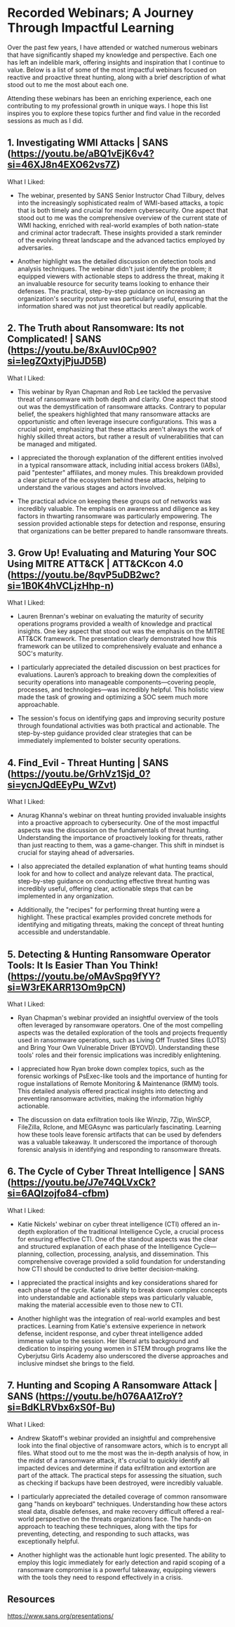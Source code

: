 # Recorded Webinars; A Journey Through Impactful Learning

Over the past few years, I have attended or watched numerous webinars that have significantly shaped my knowledge and perspective. Each one has left an indelible mark, offering insights and inspiration that I continue to value. Below is a list of some of the most impactful webinars focused on reactive and proactive threat hunting, along with a brief description of what stood out to me the most about each one.

Attending these webinars has been an enriching experience, each one contributing to my professional growth in unique ways. I hope this list inspires you to explore these topics further and find value in the recorded sessions as much as I did.


## 1. Investigating WMI Attacks | SANS (https://youtu.be/aBQ1vEjK6v4?si=46XJ8n4EXO62vs7Z)

What I Liked:
- The webinar, presented by SANS Senior Instructor Chad Tilbury, delves into the increasingly sophisticated realm of WMI-based attacks, a topic that is both timely and crucial for modern cybersecurity. One aspect that stood out to me was the comprehensive overview of the current state of WMI hacking, enriched with real-world examples of both nation-state and criminal actor tradecraft. These insights provided a stark reminder of the evolving threat landscape and the advanced tactics employed by adversaries.

- Another highlight was the detailed discussion on detection tools and analysis techniques. The webinar didn't just identify the problem; it equipped viewers with actionable steps to address the threat, making it an invaluable resource for security teams looking to enhance their defenses. The practical, step-by-step guidance on increasing an organization's security posture was particularly useful, ensuring that the information shared was not just theoretical but readily applicable.

## 2. The Truth about Ransomware: Its not Complicated! | SANS (https://youtu.be/8xAuvl0Cp90?si=legZQxtyjPjuJD5B)

What I Liked:

- This webinar by Ryan Chapman and Rob Lee tackled the pervasive threat of ransomware with both depth and clarity. One aspect that stood out was the demystification of ransomware attacks. Contrary to popular belief, the speakers highlighted that many ransomware attacks are opportunistic and often leverage insecure configurations. This was a crucial point, emphasizing that these attacks aren't always the work of highly skilled threat actors, but rather a result of vulnerabilities that can be managed and mitigated.

- I appreciated the thorough explanation of the different entities involved in a typical ransomware attack, including initial access brokers (IABs), paid "pentester" affiliates, and money mules. This breakdown provided a clear picture of the ecosystem behind these attacks, helping to understand the various stages and actors involved.

- The practical advice on keeping these groups out of networks was incredibly valuable. The emphasis on awareness and diligence as key factors in thwarting ransomware was particularly empowering. The session provided actionable steps for detection and response, ensuring that organizations can be better prepared to handle ransomware threats.

## 3. Grow Up! Evaluating and Maturing Your SOC Using MITRE ATT&CK | ATT&CKcon 4.0 (https://youtu.be/8qvP5uDB2wc?si=1B0K4hVCLjzHhp-n)

What I Liked:

- Lauren Brennan's webinar on evaluating the maturity of security operations programs provided a wealth of knowledge and practical insights. One key aspect that stood out was the emphasis on the MITRE ATT&CK framework. The presentation clearly demonstrated how this framework can be utilized to comprehensively evaluate and enhance a SOC's maturity.

- I particularly appreciated the detailed discussion on best practices for evaluations. Lauren’s approach to breaking down the complexities of security operations into manageable components—covering people, processes, and technologies—was incredibly helpful. This holistic view made the task of growing and optimizing a SOC seem much more approachable.

- The session's focus on identifying gaps and improving security posture through foundational activities was both practical and actionable. The step-by-step guidance provided clear strategies that can be immediately implemented to bolster security operations.


## 4. Find_Evil - Threat Hunting | SANS (https://youtu.be/GrhVz1Sjd_0?si=ycnJQdEEyPu_WZvt)

What I Liked:

- Anurag Khanna's webinar on threat hunting provided invaluable insights into a proactive approach to cybersecurity. One of the most impactful aspects was the discussion on the fundamentals of threat hunting. Understanding the importance of proactively looking for threats, rather than just reacting to them, was a game-changer. This shift in mindset is crucial for staying ahead of adversaries.

- I also appreciated the detailed explanation of what hunting teams should look for and how to collect and analyze relevant data. The practical, step-by-step guidance on conducting effective threat hunting was incredibly useful, offering clear, actionable steps that can be implemented in any organization.

- Additionally, the "recipes" for performing threat hunting were a highlight. These practical examples provided concrete methods for identifying and mitigating threats, making the concept of threat hunting accessible and understandable.

## 5. Detecting & Hunting Ransomware Operator Tools: It Is Easier Than You Think! (https://youtu.be/oMAvSpq9fYY?si=W3rEKARR13Om9pCN)

What I Liked:

- Ryan Chapman's webinar provided an insightful overview of the tools often leveraged by ransomware operators. One of the most compelling aspects was the detailed exploration of the tools and projects frequently used in ransomware operations, such as Living Off Trusted Sites (LOTS) and Bring Your Own Vulnerable Driver (BYOVD). Understanding these tools' roles and their forensic implications was incredibly enlightening.

- I appreciated how Ryan broke down complex topics, such as the forensic workings of PsExec-like tools and the importance of hunting for rogue installations of Remote Monitoring & Maintenance (RMM) tools. This detailed analysis offered practical insights into detecting and preventing ransomware activities, making the information highly actionable.

- The discussion on data exfiltration tools like Winzip, 7Zip, WinSCP, FileZilla, Rclone, and MEGAsync was particularly fascinating. Learning how these tools leave forensic artifacts that can be used by defenders was a valuable takeaway. It underscored the importance of thorough forensic analysis in identifying and responding to ransomware threats.


## 6. The Cycle of Cyber Threat Intelligence | SANS (https://youtu.be/J7e74QLVxCk?si=6AQlzojfo84-cfbm)

What I Liked:

- Katie Nickels' webinar on cyber threat intelligence (CTI) offered an in-depth exploration of the traditional Intelligence Cycle, a crucial process for ensuring effective CTI. One of the standout aspects was the clear and structured explanation of each phase of the Intelligence Cycle—planning, collection, processing, analysis, and dissemination. This comprehensive coverage provided a solid foundation for understanding how CTI should be conducted to drive better decision-making.

- I appreciated the practical insights and key considerations shared for each phase of the cycle. Katie's ability to break down complex concepts into understandable and actionable steps was particularly valuable, making the material accessible even to those new to CTI.

- Another highlight was the integration of real-world examples and best practices. Learning from Katie's extensive experience in network defense, incident response, and cyber threat intelligence added immense value to the session. Her liberal arts background and dedication to inspiring young women in STEM through programs like the Cyberjutsu Girls Academy also underscored the diverse approaches and inclusive mindset she brings to the field.


## 7. Hunting and Scoping A Ransomware Attack | SANS (https://youtu.be/h076AA1ZroY?si=BdKLRVbx6xS0f-Bu)

What I Liked:

- Andrew Skatoff's webinar provided an insightful and comprehensive look into the final objective of ransomware actors, which is to encrypt all files. What stood out to me the most was the in-depth analysis of how, in the midst of a ransomware attack, it's crucial to quickly identify all impacted devices and determine if data exfiltration and extortion are part of the attack. The practical steps for assessing the situation, such as checking if backups have been destroyed, were incredibly valuable.

- I particularly appreciated the detailed coverage of common ransomware gang "hands on keyboard" techniques. Understanding how these actors steal data, disable defenses, and make recovery difficult offered a real-world perspective on the threats organizations face. The hands-on approach to teaching these techniques, along with the tips for preventing, detecting, and responding to such attacks, was exceptionally helpful.

- Another highlight was the actionable hunt logic presented. The ability to employ this logic immediately for early detection and rapid scoping of a ransomware compromise is a powerful takeaway, equipping viewers with the tools they need to respond effectively in a crisis.







## Resources 

https://www.sans.org/presentations/


